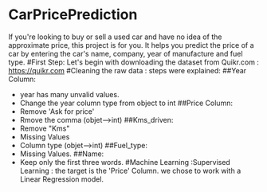 # CarPricePrediction
If you're looking to buy or sell a used car and have no idea of the approximate price, this project is for you. It helps you predict the price of a car by entering the car's name, company, year of manufacture and fuel type.
#First Step: Let's begin with downloading the dataset from Quikr.com : https://quikr.com
#Cleaning the raw data : steps were explained: 
##Year Column: 
- year has many unvalid values.
- Change the year column type from object to int
##Price Column:
- Remove 'Ask for price'
- Rmove the comma (objet-->int)
##Kms_driven:
- Remove "Kms"
- Missing Values
- Column type (objet-->int)
##Fuel_type:
- Missing Values.
##Name:
- Keep only the first three words.
#Machine Learning :Supervised Learning : the target is the 'Price' Column.
we chose to work with a Linear Regression model.
